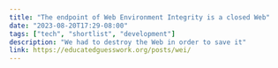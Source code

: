 ```yaml
---
title: "The endpoint of Web Environment Integrity is a closed Web"
date: "2023-08-20T17:29-08:00"
tags: ["tech", "shortlist", "development"]
description: "We had to destroy the Web in order to save it"
link: https://educatedguesswork.org/posts/wei/
---
```


